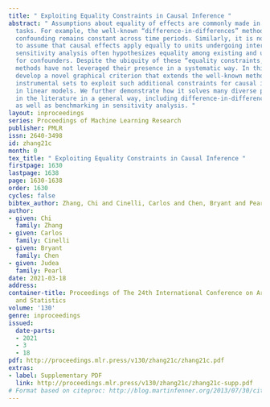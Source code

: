 ```yaml
---
title: " Exploiting Equality Constraints in Causal Inference "
abstract: " Assumptions about equality of effects are commonly made in causal inference
  tasks. For example, the well-known “difference-in-differences” method assumes that
  confounding remains constant across time periods. Similarly, it is not unreasonable
  to assume that causal effects apply equally to units undergoing interference. Finally,
  sensitivity analysis often hypothesizes equality among existing and unaccounted
  for confounders. Despite the ubiquity of these “equality constraints,” modern identification
  methods have not leveraged their presence in a systematic way. In this paper, we
  develop a novel graphical criterion that extends the well-known method of generalized
  instrumental sets to exploit such additional constraints for causal identification
  in linear models. We further demonstrate how it solves many diverse problems found
  in the literature in a general way, including difference-in-differences, interference,
  as well as benchmarking in sensitivity analysis. "
layout: inproceedings
series: Proceedings of Machine Learning Research
publisher: PMLR
issn: 2640-3498
id: zhang21c
month: 0
tex_title: " Exploiting Equality Constraints in Causal Inference "
firstpage: 1630
lastpage: 1638
page: 1630-1638
order: 1630
cycles: false
bibtex_author: Zhang, Chi and Cinelli, Carlos and Chen, Bryant and Pearl, Judea
author:
- given: Chi
  family: Zhang
- given: Carlos
  family: Cinelli
- given: Bryant
  family: Chen
- given: Judea
  family: Pearl
date: 2021-03-18
address:
container-title: Proceedings of The 24th International Conference on Artificial Intelligence
  and Statistics
volume: '130'
genre: inproceedings
issued:
  date-parts:
  - 2021
  - 3
  - 18
pdf: http://proceedings.mlr.press/v130/zhang21c/zhang21c.pdf
extras:
- label: Supplementary PDF
  link: http://proceedings.mlr.press/v130/zhang21c/zhang21c-supp.pdf
# Format based on citeproc: http://blog.martinfenner.org/2013/07/30/citeproc-yaml-for-bibliographies/
---
```

